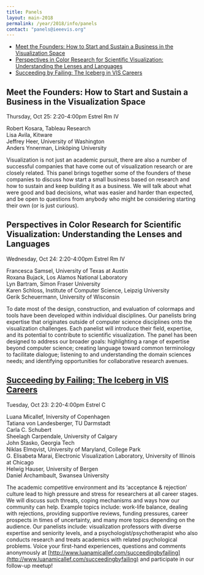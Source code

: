 ```yaml
---
title: Panels
layout: main-2018
permalink: /year/2018/info/panels
contact: "panels@ieeevis.org"
---
```


* [Meet the Founders: How to Start and Sustain a Business in the Visualization Space](#founders)
* [Perspectives in Color Research for Scientific Visualization: Understanding the Lenses and Languages](#PerspectivesColor)
* [Succeeding by Failing: The Iceberg in VIS Careers](#succeeding)

## <a name="founders"></a> Meet the Founders: How to Start and Sustain a Business in the Visualization Space
Thursday, Oct 25: 2:20-4:00pm
Estrel Rm IV

Robert Kosara, Tableau Research\
Lisa Avila, Kitware\
Jeffrey Heer, University of Washington\
Anders Ynnerman, Linköping University
 
Visualization is not just an academic pursuit, there are also a number of successful companies that have come out of visualization research or are closely related. This panel brings together some of the founders of these companies to discuss how start a small business based on research and how to sustain and keep building it as a business. We will talk about what were good and bad decisions, what was easier and harder than expected, and be open to questions from anybody who might be considering starting their own (or is just curious).


## <a name="PerspectivesColor"></a> Perspectives in Color Research for Scientific Visualization: Understanding the Lenses and Languages
Wednesday, Oct 24: 2:20-4:00pm
Estrel Rm IV

Francesca Samsel, University of Texas at Austin\
Roxana Bujack, Los Alamos National Laboratory\
Lyn Bartram, Simon Fraser University\
Karen Schloss, Institute of Computer Science, Leipzig University\
Gerik Scheuermann, University of Wisconsin

To date most of the design, construction, and evaluation of colormaps and tools have been developed within individual disciplines. Our panelists bring expertise that originates outside of computer science disciplines onto the visualization challenges. Each panelist will introduce their field, expertise, and its potential to contribute to scientific visualization. The panel has been designed to address our broader goals: highlighting a range of expertise beyond computer science; creating language toward common terminology to facilitate dialogue; listening to and understanding the domain sciences needs; and identifying opportunities for collaborative research avenues.


## <a name="succeeding"></a> [Succeeding by Failing: The Iceberg in VIS Careers](http://www.luanamicallef.com/succeedingbyfailing)
Tuesday, Oct 23: 2:20-4:00pm
Estrel C

Luana Micallef, Iniversity of Copenhagen\
Tatiana von Landesberger, TU Darmstadt\
Carla C. Schubert\
Sheelagh Carpendale, University of Calgary\
John Stasko, Georgia Tech\
Niklas Elmqvist, University of Maryland, College Park\
G. Elisabeta Marai, Electronic Visualization Laboratory, University of Illinois at Chicago\
Helwig Hauser, University of Bergen\
Daniel Archambault, Swansea University

The academic competitive environment and its ‘acceptance & rejection’ culture lead to high pressure and stress for researchers at all career stages. We will discuss such threats, coping mechanisms and ways how our community can help. Example topics include: work-life balance, dealing with rejections, providing supportive reviews, funding pressures, career prospects in times of uncertainty, and many more topics depending on the audience. Our panelists include: visualization professors with diverse expertise and seniority levels, and a psychologist/psychotherapist who also conducts research and treats academics with related psychological problems. Voice your first-hand experiences, questions and comments anonymously at [http://www.luanamicallef.com/succeedingbyfailing](http://www.luanamicallef.com/succeedingbyfailing) and participate in our follow-up meetup!
